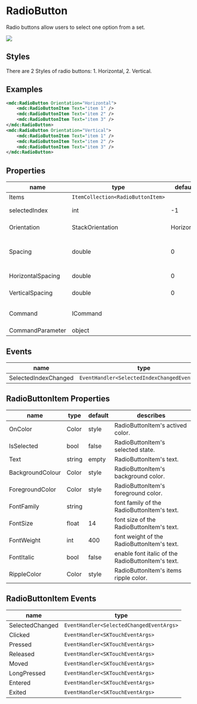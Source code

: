 # RadioButton

Radio buttons allow users to select one option from a set.



![](/assets/radio-buttons.png)



## Styles

There are 2 Styles of radio buttons: 1. Horizontal,  2. Vertical.



## Examples

```xml
<mdc:RadioButton Orientation="Horizontal">
	<mdc:RadioButtonItem Text="item 1" />
	<mdc:RadioButtonItem Text="item 2" />
	<mdc:RadioButtonItem Text="item 3" />
</mdc:RadioButton>
<mdc:RadioButton Orientation="Vertical">
	<mdc:RadioButtonItem Text="item 1" />
	<mdc:RadioButtonItem Text="item 2" />
	<mdc:RadioButtonItem Text="item 3" />
</mdc:RadioButton>
```





## Properties

| name              | type                              | default    | describes                                                    |
| ----------------- | --------------------------------- | ---------- | ------------------------------------------------------------ |
| Items             | `ItemCollection<RadioButtonItem>` |            | RadioButton's items.                                         |
| selectedIndex     | int                               | -1         | RadioButton's selected index.                                |
| Orientation       | StackOrientation                  | Horizontal | RadioButton's item orientation.                              |
| Spacing           | double                            | 0          | Adjustment RadioButton's HorizontalSpacing and VerticalSpacing. |
| HorizontalSpacing | double                            | 0          | RadioButton's horizontal spacing .                           |
| VerticalSpacing   | double                            | 0          | RadioButton's vertical spacing.                              |
| Command           | ICommand                          |            | executed when the button is SelectedIndexChanged.            |
| CommandParameter  | object                            |            | Command's parameter.                                         |



## Events

| name                 | type                                          |
| -------------------- | --------------------------------------------- |
| SelectedIndexChanged | `EventHandler<SelectedIndexChangedEventArgs>` |



## RadioButtonItem Properties

| name             | type   | default | describes                                         |
| ---------------- | ------ | ------- | ------------------------------------------------- |
| OnColor          | Color  | style   | RadioButtonItem's actived color.                  |
| IsSelected       | bool   | false   | RadioButtonItem's selected state.                 |
| Text             | string | empty   | RadioButtonItem's text.                           |
| BackgroundColour | Color  | style   | RadioButtonItem's background color.               |
| ForegroundColor  | Color  | style   | RadioButtonItem's foreground color.               |
| FontFamily       | string |         | font family of the RadioButtonItem's text.        |
| FontSize         | float  | 14      | font size of the RadioButtonItem's text.          |
| FontWeight       | int    | 400     | font weight of the RadioButtonItem's text.        |
| FontItalic       | bool   | false   | enable font italic of the RadioButtonItem's text. |
| RippleColor      | Color  | style   | RadioButtonItem's items ripple color.             |



## RadioButtonItem Events

| name            | type                                     |
| --------------- | ---------------------------------------- |
| SelectedChanged | `EventHandler<SelectedChangedEventArgs>` |
| Clicked         | `EventHandler<SKTouchEventArgs>`         |
| Pressed         | `EventHandler<SKTouchEventArgs>`         |
| Released        | `EventHandler<SKTouchEventArgs>`         |
| Moved           | `EventHandler<SKTouchEventArgs>`         |
| LongPressed     | `EventHandler<SKTouchEventArgs>`         |
| Entered         | `EventHandler<SKTouchEventArgs>`         |
| Exited          | `EventHandler<SKTouchEventArgs>`         |